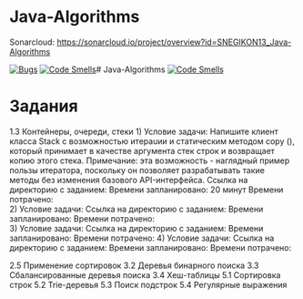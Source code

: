 # Java-Algorithms
Sonarcloud: https://sonarcloud.io/project/overview?id=SNEGIKON13_Java-Algorithms

[![Bugs](https://sonarcloud.io/api/project_badges/measure?project=SNEGIKON13_Java-Algorithms&metric=bugs)](https://sonarcloud.io/summary/new_code?id=SNEGIKON13_Java-Algorithms)
[![Code Smells](https://sonarcloud.io/api/project_badges/measure?project=SNEGIKON13_Java-Algorithms&metric=code_smells)](https://sonarcloud.io/summary/new_code?id=SNEGIKON13_Java-Algorithms)# Java-Algorithms
[![Code Smells](https://sonarcloud.io/api/project_badges/measure?project=SNEGIKON13_Java-Algorithms&metric=code_smells)](https://sonarcloud.io/summary/new_code?id=SNEGIKON13_Java-Algorithms)

# Задания
1.3 Контейнеры, очереди, стеки
  1) 
Условие задачи: 
Напишите клиент класса Stack с возможностью итераuии и статическим методом
сору (), который принимает в качестве аргумента стек строк и возвращает
копию этого стека. Примечание: эта возможность - наглядный пример пользы
итератора, поскольку он позволяет разрабатывать такие методы без изменения
базового АРI-интерфейса.
Ссылка на директорию с заданием:
Времени запланировано: 20 минут
Времени потрачено:	
  2)
Условие задачи: 
Ссылка на директорию с заданием:
Времени запланировано:
Времени потрачено:	 
  3)
Условие задачи: 
Ссылка на директорию с заданием:
Времени запланировано:
Времени потрачено: 
  4)
Условие задачи: 
Ссылка на директорию с заданием:
Времени запланировано:
Времени потрачено: 
     
2.5 Применение сортировок
3.2 Деревья бинарного поиска
3.3 Сбалансированные деревья поиска
3.4 Хеш-таблицы
5.1 Сортировка строк
5.2 Trie-деревья
5.3 Поиск подстрок
5.4 Регулярные выражения